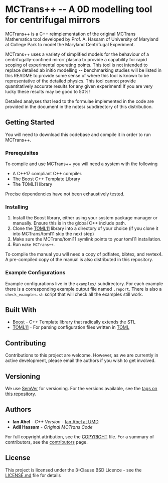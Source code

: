 # MCTrans++ -- A 0D modelling tool for centrifugal mirrors

MCTrans++ is a C++ reimplementation of the original MCTrans Mathematica tool developed by Prof. A. Hassam of
University of Maryland at College Park to model the Maryland Centrifugal Experiment.

MCTrans++ uses a variety of simplified models for the behaviour of a centrifugally-confined mirorr plasma to provide a capability 
for rapid scoping of experimental operating points. This tool is not intended to replace detailed ab initio modelling -- benchmarking studies 
will be listed in this README to provide some sense of where this tool is known to be representative of the detailed physics. This tool
cannot provide quantitatively accurate results for any given experiment! If you are very lucky these results may be good to 50%!

Detailed analyses that lead to the formulae implemented in the code are provided in the document in the notes/ subdirectory of this distribution.

## Getting Started

You will need to download this codebase and compile it in order to run MCTrans++. 

### Prerequisites

To compile and use MCTrans++ you will need a system with the following

 - A C++17 compliant C++ compiler.
 - The Boost C++ Template Library
 - The TOML11 library

Precise dependencies have not been exhaustively tested. 

### Installing

 1. Install the Boost library, either using your system package manager or manually. Ensure this is in the global C++ include path.
 2. Clone the [TOML11](http://github.com/toruniina/toml11) library into a directory of your choice (if you clone it into MCTrans/toml11 skip 
 the next step)
 3. Make sure the MCTrans/toml11 symlink points to your toml11 installation.
 4. Run `make MCTrans++`. 

To compile the manual you will need a copy of pdflatex, bibtex, and revtex4. A pre-compiled copy of the manual is also distributed in this repository.

### Example Configurations

Example configurations live in the `examples/` subdirectory. For each example there is a corresponding example output file named `.report`. 
There is also a `check_examples.sh` script that will check all the examples still work.

## Built With

* [Boost](http://boost.org) - C++ Template library that radically extends the STL
* [TOML11](http://github.com/toruniina/toml11) - For parsing configuration files written in [TOML](https://github.com/toml-lang/toml)

## Contributing

Contributions to this project are welcome. However, as we are currently in active development, please email the authors if you wish to get involved.

## Versioning

We use [SemVer](http://semver.org/) for versioning. For the versions available, see the [tags on this repository](https://github.com/ianabel/MCTrans/tags). 

## Authors

* **Ian Abel** - *C++ Version* - [Ian Abel at UMD](https://ireap.umd.edu/faculty/abel)
* **Adil Hassam** - *Original MCTrans Code*

For full copyright attribution, see the [COPYRIGHT](COPYRIGHT) file.
For a summary of contributors, see the [contributors](http://github.com/ianabel/MCTrans/contributors) page.

## License

This project is licensed under the 3-Clause BSD Licence - see the [LICENSE.md](LICENSE.md) file for details

